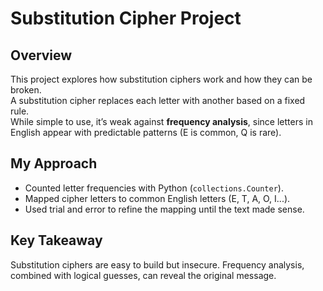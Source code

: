 # Substitution Cipher Project

## Overview
This project explores how substitution ciphers work and how they can be broken.  
A substitution cipher replaces each letter with another based on a fixed rule.  
While simple to use, it’s weak against **frequency analysis**, since letters in English appear with predictable patterns (E is common, Q is rare).

## My Approach
- Counted letter frequencies with Python (`collections.Counter`).  
- Mapped cipher letters to common English letters (E, T, A, O, I...).  
- Used trial and error to refine the mapping until the text made sense.  

## Key Takeaway
Substitution ciphers are easy to build but insecure. Frequency analysis, combined with logical guesses, can reveal the original message.
